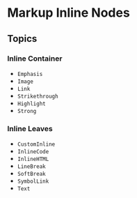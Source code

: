 # Markup Inline Nodes

## Topics

### Inline Container
- ``Emphasis``
- ``Image``
- ``Link``
- ``Strikethrough``
- ``Highlight``
- ``Strong``

### Inline Leaves
- ``CustomInline``
- ``InlineCode``
- ``InlineHTML``
- ``LineBreak``
- ``SoftBreak``
- ``SymbolLink``
- ``Text``

<!-- Copyright (c) 2021-2022 Apple Inc and the Swift Project authors. All Rights Reserved. -->
